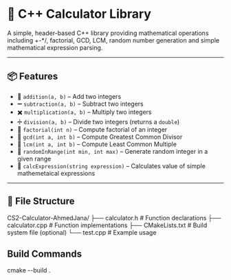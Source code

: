 # 🧮 C++ Calculator Library

A simple, header-based C++ library providing mathematical operations including +-\*/, factorial, GCD, LCM, random number generation and simple mathematical expression parsing.

---

## 📦 Features

- 🔢 `addition(a, b)` – Add two integers
- ➖ `subtraction(a, b)` – Subtract two integers
- ✖️ `multiplication(a, b)` – Multiply two integers
- ➗ `division(a, b)` – Divide two integers (returns a `double`)
- 🧮 `factorial(int n)` – Compute factorial of an integer
- 🧩 `gcd(int a, int b)` – Compute Greatest Common Divisor
- 🧮 `lcm(int a, int b)` – Compute Least Common Multiple
- 🎲 `randomInRange(int min, int max)` – Generate random integer in a given range
- 🧮 `calcExpression(string expression)` – Calculates value of simple mathemetaical expressions

---

## 📁 File Structure

CS2-Calculator-AhmedJana/
├── calculator.h       # Function declarations
├── calculator.cpp     # Function implementations
├── CMakeLists.txt     # Build system file (optional)
└── test.cpp   # Example usage


## Build Commands

cmake --build .